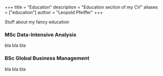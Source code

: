 +++
title = "Education"
description = "Education section of my CV"
aliases = ["education"]
author = "Leopold Pfeiffer"
+++

Stuff about my fancy education

### MSc Data-Intensive Analysis
bla bla bla

### BSc Global Business Management
bla bla bla

